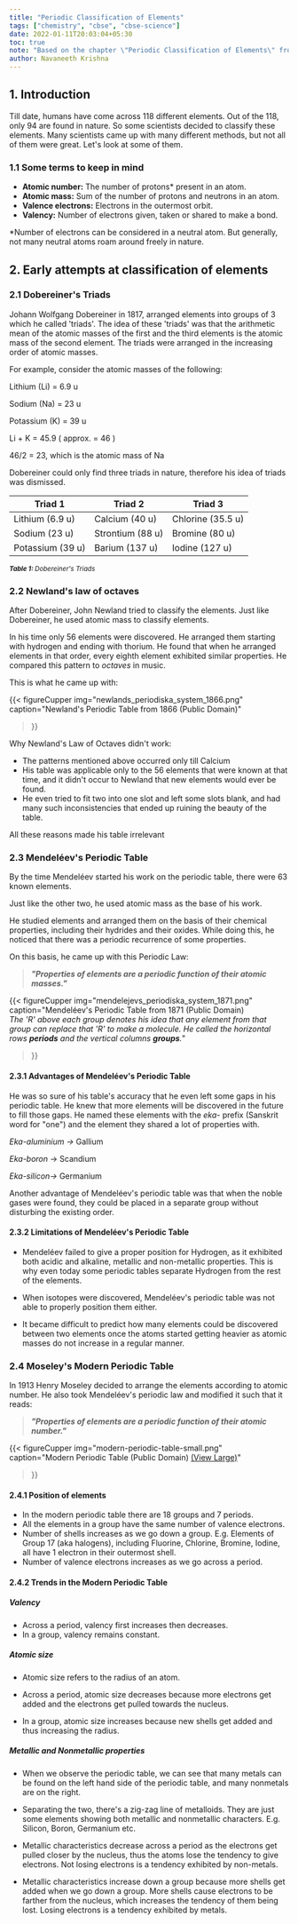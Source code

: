 ```yaml
---
title: "Periodic Classification of Elements"
tags: ["chemistry", "cbse", "cbse-science"]
date: 2022-01-11T20:03:04+05:30
toc: true
note: "Based on the chapter \"Periodic Classification of Elements\" from Science Textbook for Class X, NCERT"
author: Navaneeth Krishna
---
```


## 1. Introduction

Till date, humans have come across 118 different elements. Out of the 118, only 94 are found in nature. So some scientists decided to classify these elements. Many scientists came up with many different methods, but not all of them were great. Let&#39;s look at some of them.

### 1.1 Some terms to keep in mind

- **Atomic number:** The number of protons\* present in an atom.
- **Atomic mass:** Sum of the number of protons and neutrons in an atom.
- **Valence electrons:** Electrons in the outermost orbit.
- **Valency:** Number of electrons given, taken or shared to make a bond.

\*Number of electrons can be considered in a neutral atom. But generally, not many neutral atoms roam around freely in nature.

## 2. Early attempts at classification of elements

### 2.1 Dobereiner&#39;s Triads

Johann Wolfgang Dobereiner in 1817, arranged elements into groups of 3 which he called &#39;triads&#39;. The idea of these &#39;triads&#39; was that the arithmetic mean of the atomic masses of the first and the third elements is the atomic mass of the second element. The triads were arranged in the increasing order of atomic masses.

For example, consider the atomic masses of the following:

Lithium (Li) = 6.9 u

Sodium (Na) = 23 u

Potassium (K) = 39 u

Li + K = 45.9 ( approx. = 46 )

46/2 = 23, which is the atomic mass of Na

Dobereiner could only find three triads in nature, therefore his idea of triads was dismissed.

| Triad 1          | Triad 2          | Triad 3           |
| ---------------- | ---------------- | ----------------- |  
| Lithium (6.9 u)  | Calcium (40 u)   | Chlorine (35.5 u) |
| Sodium (23 u)    | Strontium (88 u) | Bromine (80 u)    |
| Potassium (39 u) | Barium (137 u)   | Iodine (127 u)    |  

<caption> <small> <em> <strong> Table 1: </strong> Dobereiner's Triads </em> </small> </caption>
  
    
### 2.2 Newland&#39;s law of octaves

After Dobereiner, John Newland tried to classify the elements. Just like Dobereiner, he used atomic mass to classify elements.

In his time only 56 elements were discovered. He arranged them starting with hydrogen and ending with thorium. He found that when he arranged elements in that order, every eighth element exhibited similar properties. He compared this pattern to _octaves_ in music.

This is what he came up with:

{{< figureCupper
img="newlands_periodiska_system_1866.png" 
caption="Newland&#39;s Periodic Table from 1866 (Public Domain)"
>}}


Why Newland&#39;s Law of Octaves didn&#39;t work:

- The patterns mentioned above occurred only till Calcium
- His table was applicable only to the 56 elements that were known at that time, and it didn&#39;t occur to Newland that new elements would ever be found.
- He even tried to fit two into one slot and left some slots blank, and had many such inconsistencies that ended up ruining the beauty of the table.

All these reasons made his table irrelevant

### 2.3 Mendeléev&#39;s Periodic Table

By the time Mendeléev started his work on the periodic table, there were 63 known elements.

Just like the other two, he used atomic mass as the base of his work.

He studied elements and arranged them on the basis of their chemical properties, including their hydrides and their oxides. While doing this, he noticed that there was a periodic recurrence of some properties.

On this basis, he came up with this Periodic Law:

> *__"Properties of elements are a periodic function of their atomic masses."__*

{{< figureCupper
img="mendelejevs_periodiska_system_1871.png" 
caption="Mendeléev's Periodic Table from 1871 (Public Domain) <br /> _The &#39;R&#39; above each group denotes his idea that any element from that group can replace that &#39;R&#39; to make a molecule. He called the horizontal rows __periods__ and the vertical columns __groups__._" 
>}}

#### 2.3.1 Advantages of Mendeléev&#39;s Periodic Table

He was so sure of his table&#39;s accuracy that he even left some gaps in his periodic table. He knew that more elements will be discovered in the future to fill those gaps. He named these elements with the _eka-_ prefix (Sanskrit word for &quot;one&quot;) and the element they shared a lot of properties with.

_Eka-aluminium →_ Gallium

_Eka-boron_ → Scandium

_Eka-silicon→_ Germanium

Another advantage of Mendeléev&#39;s periodic table was that when the noble gases were found, they could be placed in a separate group without disturbing the existing order.

#### 2.3.2 Limitations of Mendeléev&#39;s Periodic Table

- Mendeléev failed to give a proper position for Hydrogen, as it exhibited both acidic and alkaline, metallic and non-metallic properties. This is why even today some periodic tables separate Hydrogen from the rest of the elements.

- When isotopes were discovered, Mendeléev&#39;s periodic table was not able to properly position them either.

- It became difficult to predict how many elements could be discovered between two elements once the atoms started getting heavier as atomic masses do not increase in a regular manner.

### 2.4 Moseley&#39;s Modern Periodic Table

In 1913 Henry Moseley decided to arrange the elements according to atomic number. He also took Mendeléev&#39;s periodic law and modified it such that it reads:

> *__"Properties of elements are a periodic function of their atomic number."__*

{{< figureCupper
img="modern-periodic-table-small.png" 
caption="Modern Periodic Table (Public Domain) [(View Large)](../assets/modern-periodic-table.png)" 
>}}

#### 2.4.1 Position of elements

- In the modern periodic table there are 18 groups and 7 periods.
- All the elements in a group have the same number of valence electrons.
- Number of shells increases as we go down a group. E.g. Elements of Group 17 (aka halogens), including Fluorine, Chlorine, Bromine, Iodine, all have 1 electron in their outermost shell.
- Number of valence electrons increases as we go across a period.

#### 2.4.2 Trends in the Modern Periodic Table

##### **Valency**
- Across a period, valency first increases then decreases.  
- In a group, valency remains constant.

##### **Atomic size**
- Atomic size refers to the radius of an atom.
- Across a period, atomic size decreases because more electrons get added and the electrons get pulled towards the nucleus.

- In a group, atomic size increases because new shells get added and thus increasing the radius.

##### **Metallic and Nonmetallic properties**
- When we observe the periodic table, we can see that many metals can be found on the left hand side of the periodic table, and many nonmetals are on the right.

- Separating the two, there&#39;s a zig-zag line of metalloids. They are just some elements showing both metallic and nonmetallic characters. E.g. Silicon, Boron, Germanium etc.

- Metallic characteristics decrease across a period as the electrons get pulled closer by the nucleus, thus the atoms lose the tendency to give electrons. Not losing electrons is a tendency exhibited by non-metals.

- Metallic characteristics increase down a group because more shells get added when we go down a group. More shells cause electrons to be farther from the nucleus, which increases the tendency of them being lost. Losing electrons is a tendency exhibited by metals.
